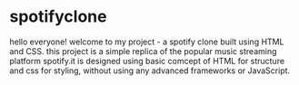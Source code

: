 # spotifyclone
hello everyone!
welcome to my project - a spotify clone built using HTML and CSS.
this project is a simple replica of the popular music streaming platform spotify.it is designed using basic comcept of HTML for structure and css for styling, without using any advanced frameworks or JavaScript.
